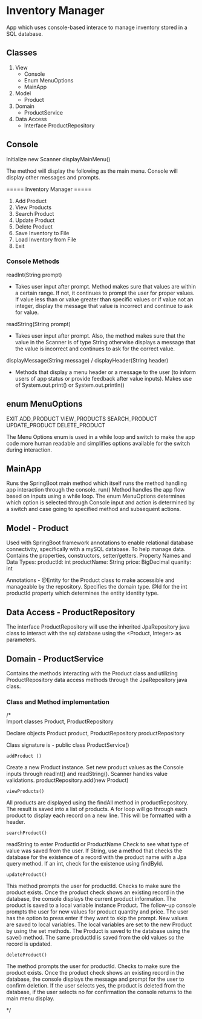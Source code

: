 # Inventory Manager
App which uses console-based interace to manage inventory stored in a SQL database.

## Classes
  1. View 
      * Console
      * Enum MenuOptions
      * MainApp
  2. Model
      * Product
  3. Domain
      * ProductService
  4. Data Access
      * Interface ProductRepository

## Console 
Initialize new Scanner
displayMainMenu()

The method will display the following as the main menu. Console will display other messages and prompts. 

===== Inventory Manager =====
1. Add Product
2. View Products
3. Search Product
4. Update Product
5. Delete Product
6. Save Inventory to File
7. Load Inventory from File
8. Exit

### Console Methods
readInt(String prompt) 
* Takes user input after prompt. Method makes sure that values are within a certain range. If not, it continues to prompt the user for proper values. 
If value less than or value greater than specific values or if value not an integer, display the message that value is incorrect and continue to ask for value.

readString(String prompt)
* Takes user input after prompt. Also, the method makes sure that the value in the Scanner is of type String otherwise displays a message that the value is incorrect and continues to ask for the correct value.

displayMessage(String message) / displayHeader(String header)
* Methods that display a menu header or a message to the user (to inform users of app status or provide feedback after value inputs).
Makes use of System.out.print() or System.out.println()

## enum MenuOptions
EXIT
ADD_PRODUCT
VIEW_PRODUCTS
SEARCH_PRODUCT
UPDATE_PRODUCT
DELETE_PRODUCT

The Menu Options enum is used in a while loop and switch to make the app code more human readable and simplifies options available for the switch during interaction. 

## MainApp
Runs the SpringBoot main method which itself runs the method handling app interaction through the console. 
run()
Method handles the app flow based on inputs using a while loop.
The enum MenuOptions determines which option is selected through Console input and action is determined by a switch and case going to specified method and subsequent actions.

## Model - Product
Used with SpringBoot framework annotations to enable relational database connectivity, specifically with a mySQL database. To help manage data.
Contains the properties, constructors, setter/getters.
Property Names and Data Types:
productId: int
productName: String
price: BigDecimal
quanity: int

Annotations - 
@Entity for the Product class to make accessible and manageable by the repository. Specifies the domain type.
@Id for the int productId property which determines the entity identity type.

## Data Access - ProductRepository
The interface ProductRepository will use the inherited JpaRepository java class to interact with the sql database using the <Product, Integer> as parameters.

## Domain - ProductService
Contains the methods interacting with the Product class and utilizing ProductRepository data access methods through the JpaRepository java class.


### Class and Method implementation

/*	
Import classes
Product, ProductRepository
	
Declare objects
Product product, ProductRepository productRepository

Class signature is - public class ProductService()

	addProduct ()
Create a new Product instance.
Set new product values as the Console inputs through readInt() and readString().
Scanner handles value validations.
productRepository.add(new Product)

	viewProducts()
All products are displayed using the findAll method in productRepository. The result is saved into a list of products. A for loop will go through each product to display each record on a new line. This will be formatted with a header.
	
	searchProduct()
readString to enter ProductId or ProductName
Check to see what type of value was saved from the user.
If String, use a method that checks the database for the existence of a record with the product name with a Jpa query method. If an int, check for the existence using findById.

	updateProduct()
This method prompts the user for productId. Checks to make sure the product exists. Once the product check shows an existing record in the database, the console displays the current product information. The product is saved to a local variable instance Product.  The follow-up console prompts the user for new values for product quantity and price. The user has the option to press enter if they want to skip the prompt. 
New values are saved to local variables. The local variables are set to the new Product by using the set methods. The Product is saved to the database using the save() method. The same productId is saved from the old values so the record is updated.

	deleteProduct()
The method prompts the user for productId.  Checks to make sure the product exists. Once the product check shows an existing record in the database, the console displays the message and prompt for the user to confirm deletion. If the user selects yes, the product is deleted from the database, if the user selects no for confirmation the console returns to the main menu display.

*/

